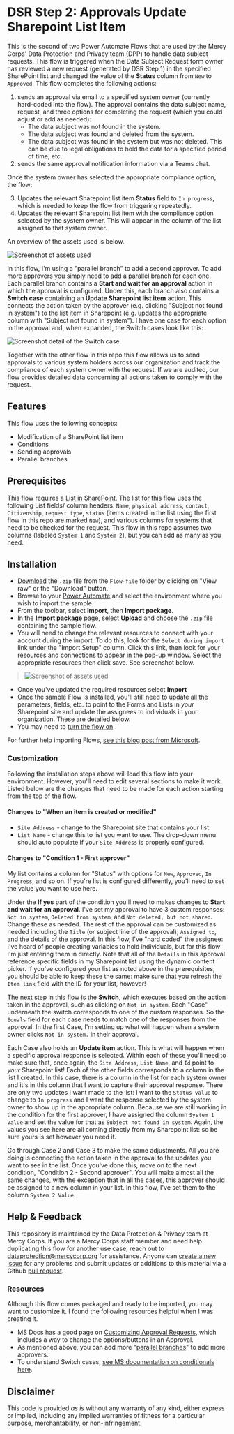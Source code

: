 # DSR Step 2: Approvals Update Sharepoint List Item

This is the second of two Power Automate Flows that are used by the Mercy Corps' Data Protection and Privacy team (DPP) to handle data subject requests. This flow is triggered when the Data Subject Request form owner has reviewed a new request (generated by DSR Step 1) in the specified SharePoint list and changed the value of the **Status** column from `New` to `Approved`. This flow completes the following actions:

1. sends an approval via email to a specified system owner (currently hard-coded into the flow). The approval contains the data subject name, request, and three options for completing the request (which you could adjust or add as needed):
    - The data subject was not found in the system.
    - The data subject was found and deleted from the system.
    - The data subject was found in the system but was not deleted. This can be due to legal obligations to hold the data for a specified period of time, etc.
2. sends the same approval notification information via a Teams chat.

Once the system owner has selected the appropriate compliance option, the flow:

3. Updates the relevant Sharepoint list item **Status** field to `In progress`, which is needed to keep the flow from triggering repeatedly.
4. Updates the relevant Sharepoint list item with the compliance option selected by the system owner. This will appear in the column of the list assigned to that system owner.

An overview of the assets used is below.

![Screenshot of assets used](images/Flow2_overview.png)

In this flow, I'm using a "parallel branch" to add a second approver. To add more approvers you simply need to add a parallel branch for each one. Each parallel branch contains a **Start and wait for an approval** action in which the approval is configured. Under this, each branch also contains a **Switch case** containing an **Update Sharepoint list item** action. This connects the action taken by the approver (e.g. clicking "Subject not found in system") to the list item in Sharepoint (e.g. updates the appropriate column with "Subject not found in system"). I have one case for each option in the approval and, when expanded, the Switch cases look like this:

![Screenshot detail of the Switch case](images/Flow2_switchcase.png)

Together with the other flow in this repo this flow allows us to send approvals to various system holders across our organization and track the compliance of each system owner with the request. If we are audited, our flow provides detailed data concerning all actions taken to comply with the request.

## Features
This flow uses the following concepts:

* Modification of a SharePoint list item
* Conditions
* Sending approvals
* Parallel branches

## Prerequisites
This flow requires a [List in SharePoint](https://support.microsoft.com/en-us/office/introduction-to-lists-0a1c3ace-def0-44af-b225-cfa8d92c52d7). The list for this flow uses the following List fields/ column headers: `Name`, `physical address`, `contact`, `Citizenship`, `request type`, `status` (items created in the list using the first flow in this repo are marked `New`), and various columns for systems that need to be checked for the request. This flow in this repo assumes two columns (labeled `System 1` and `System 2`), but you can add as many as you need.

## Installation
* [Download](Flow-file/DSR_Step2_approval_list_item_status_update.zip) the `.zip` file from the `Flow-file` folder by clicking on "View raw" or the "Download" button. <!-- Test download and import -->
* Browse to your [Power Automate](https://flow.microsoft.com/manage/environments) and select the environment where you wish to import the sample
* From the toolbar, select **Import**, then **Import package**.
* In the **Import package** page, select **Upload** and choose the `.zip` file containing the sample flow.
* You will need to change the relevant resources to connect with your account during the import. To do this, look for the `Select during import` link under the "Import Setup" column. Click this link, then look for your resources and connections to appear in the pop-up window. Select the appropriate resources then click save. See screenshot below.

> ![Screenshot of assets used](images/Flow_import_resourcechanges.png)

* Once you've updated the required resources select **Import**
* Once the sample Flow is installed, you'll still need to update all the parameters, fields, etc. to point to the Forms and Lists in _your_ Sharepoint site and update the assignees to individuals in your organization. These are detailed below.
* You may need to [turn the flow on](https://learn.microsoft.com/en-us/power-automate/disable-flow).

For further help importing Flows, [see this blog post from Microsoft](https://powerautomate.microsoft.com/en-us/blog/import-export-bap-packages/).

### Customization
Following the installation steps above will load this flow into your environment. However, you'll need to edit several sections to make it work. Listed below are the changes that need to be made for each action starting from the top of the flow.

#### Changes to "When an item is created or modified"
- `Site Address` - change to the Sharepoint site that contains your list.
- `List Name` - change this to list you want to use. The drop-down menu should auto populate if your `Site Address` is properly configured.

#### Changes to "Condition 1 - First approver"
My list contains a column for "Status" with options for `New`, `Approved`, `In Progress`, and so on. If you're list is configured differently, you'll need to set the value you want to use here.

Under the **If yes** part of the condition you'll need to makes changes to **Start and wait for an approval**. I've set my approval to have 3 custom responses: `Not in system`, `Deleted from system`, and `Not deleted, but not shared`. Change these as needed. The rest of the approval can be customized as needed including the `Title` (or subject line of the approval); `Assigned to`, and the details of the approval. In this flow, I've "hard coded" the assignee: I've heard of people creating variables to hold individuals, but for this flow I'm just entering them in directly. Note that all of the `Details` in this approval reference specific fields in my Sharepoint list using the dynamic content picker. If you've configured your list as noted above in the prerequisites, you should be able to keep these the same: make sure that you refresh the `Item link` field with the ID for your list, however!

The next step in this flow is the **Switch**, which executes based on the action taken in the approval, such as clicking on `Not in system`. Each "Case" underneath the switch corresponds to one of the custom responses. So the `Equals` field for each case needs to match one of the responses from the approval. In the first Case, I'm setting up what will happen when a system owner clicks `Not in system.` in their approval.

Each Case also holds an **Update item** action. This is what will happen when a specific approval response is selected. Within each of these you'll need to make sure that, once again, the `Site Address`, `List Name`, and `Id` point to _your_ Sharepoint list! Each of the other fields corresponds to a column in the list I created. In this case, there is a column in the list for each system owner and it's in this column that I want to capture their approval response. There are only two updates I want made to the list: I want to the `Status value` to change to `In progress` and I want the response selected by the system owner to show up in the appropriate column. Because we are still working in the condition for the first approver, I have assigned the column `System 1 Value` and set the value for that as `Subject not found in system`. Again, the values you see here are all coming directly from my Sharepoint list: so be sure yours is set however you need it.

Go through Case 2 and Case 3 to make the same adjustments. All you are doing is connecting the action taken in the approval to the updates you want to see in the list. Once you've done this, move on to the next condition, "Condition 2 - Second approver". You will make almost all the same changes, with the exception that in all the cases, this approver should be assigned to a new column in your list. In this flow, I've set them to the column `System 2 Value`.

## Help & Feedback
This repository is maintained by the Data Protection & Privacy team at Mercy Corps. If you are a Mercy Corps staff member and need help duplicating this flow for another use case, reach out to dataprotection@mercycorp.org for assistance. Anyone can [create a new issue](https://github.com/pnp/powerautomate-samples/issues/new?assignees=&labels=Needs%3A+Triage+%3Amag%3A%2Ctype%3Abug-suspected&template=bug-report.yml&sample=YOURSAMPLENAME&authors=@YOURGITHUBUSERNAME&title=YOURSAMPLENAME%20-%20) for any problems and submit updates or additions to this material via a Github [pull request](https://docs.github.com/en/pull-requests/collaborating-with-pull-requests/proposing-changes-to-your-work-with-pull-requests/about-pull-requests).

### Resources
Although this flow comes packaged and ready to be imported, you may want to customize it. I found the following resources helpful when I was creating it.

- MS Docs has a good page on [Customizing Approval Requests](https://docs.microsoft.com/en-us/power-automate/approvals-howto), which includes a way to change the options/buttons in an Approval.
- As mentioned above, you can add more "[parallel branches](https://docs.microsoft.com/en-us/power-automate/parallel-modern-approvals)" to add more approvers.
- To understand Switch cases, [see MS documentation on conditionals here](https://learn.microsoft.com/en-us/power-automate/desktop-flows/use-conditionals).

## Disclaimer
This code is provided *as is* without any warranty of any kind, either express or implied, including any implied warranties of fitness for a particular purpose, merchantability, or non-infringement.
